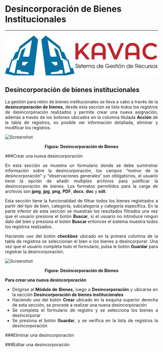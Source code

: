 # Desincorporación de Bienes Institucionales 
********************************************
<div style="text-align: justify;">

![Screenshot](img/logokavac.png#imagen)

## Desincorporación de bienes institucionales 

La gestión para retiro de bienes institucionales se lleva a cabo a través de la **desincorporación de bienes**, desde esta sección se lista todos los registros de desincorporación realizados y permite crear una nueva asignación, además a través de los botones ubicados en la columna titulada **Acción** de la tabla de registros, es posible ver información detallada, eliminar y modificar los registros.  


![Screenshot](/img/)<div style="text-align: center;font-weight: bold">Figura: Desincorporación de Bienes</div>

###Crear una nueva desincorporación

En esta sección se muestra un formulario donde se debe suminstrar información sobre la desincorporación, los campos “motivo de la desincorporación“ y “observaciones generales“ son obligatorios, el usuario tiene la opción de añadir multiples archivos para justificar la desincorporación de bienes.  Los formatos permitidos para la carga de archivos son **jpeg**, **jpg**, **png**, **PDF**, **docx**, **doc** y **odt**. 

Esta sección tiene la funcionalidad de filtrar todos los bienes registrados a partir del tipo de bien, categoría, subcategoría y categoría especifica. En la parte inferior de esta sección se muestran los resultados filtrados una vez que el usuario presione el botón **Buscar**, si el usuario no introduce ningun dato del bien y presiona el botón **Buscar** entonces el sistema muestra todos los registros realizados.  

Haciendo uso del botón **checkbox** ubicado en la primera columna de la tabla de registros se seleccionan el bien o los bienes a desincorporar. Una vez que el usuario completa todo el formulario, pulsa le botón **Guardar** para registrar la desincorporación.     

![Screenshot](/img/)<div style="text-align: center;font-weight: bold">Figura: Desincorporación de Bienes</div>


**Para crear una nueva desincorporación**

- Dirigirse al **Módulo de Bienes**, luego a **Desincorporación** y ubicarse en la sección **Desincorporación de bienes institucionales**
- Haciendo uso del botón **Crear** ubicado en la esquina superior derecha de esta sección, se procede a realizar una nueva desincorporación
- Se completa el formulario de registro y se selecciona los bienes a desincorporar 
- Se presiona el botón **Guardar**, y se verifica en la lista de registros la desincorporación    

###Eliminar una desincorporación

###Editar una desincorporación


</div>























   